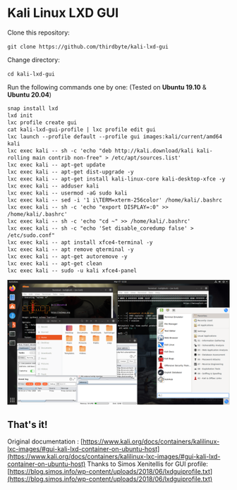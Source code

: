 # Kali Linux LXD GUI

Clone this repository:

`git clone https://github.com/thirdbyte/kali-lxd-gui`

Change directory:

`cd kali-lxd-gui`

Run the following commands one by one: (Tested on **Ubuntu 19.10** & **Ubuntu 20.04**)

```
snap install lxd
lxd init
lxc profile create gui
cat kali-lxd-gui-profile | lxc profile edit gui
lxc launch --profile default --profile gui images:kali/current/amd64 kali
lxc exec kali -- sh -c 'echo "deb http://kali.download/kali kali-rolling main contrib non-free" > /etc/apt/sources.list'
lxc exec kali -- apt-get update
lxc exec kali -- apt-get dist-upgrade -y
lxc exec kali -- apt-get install kali-linux-core kali-desktop-xfce -y
lxc exec kali -- adduser kali
lxc exec kali -- usermod -aG sudo kali
lxc exec kali -- sed -i '1 i\TERM=xterm-256color' /home/kali/.bashrc
lxc exec kali -- sh -c 'echo "export DISPLAY=:0" >> /home/kali/.bashrc'
lxc exec kali -- sh -c 'echo "cd ~" >> /home/kali/.bashrc'
lxc exec kali -- sh -c "echo 'Set disable_coredump false' > /etc/sudo.conf"
lxc exec kali -- apt install xfce4-terminal -y
lxc exec kali -- apt remove qterminal -y
lxc exec kali -- apt-get autoremove -y
lxc exec kali -- apt-get clean
lxc exec kali -- sudo -u kali xfce4-panel
```
![](/kali-lxd-gui.png)

That's it!
--
Original documentation : [https://www.kali.org/docs/containers/kalilinux-lxc-images/#gui-kali-lxd-container-on-ubuntu-host](https://www.kali.org/docs/containers/kalilinux-lxc-images/#gui-kali-lxd-container-on-ubuntu-host)
Thanks to Simos Xenitellis for GUI profile: [https://blog.simos.info/wp-content/uploads/2018/06/lxdguiprofile.txt](https://blog.simos.info/wp-content/uploads/2018/06/lxdguiprofile.txt)
